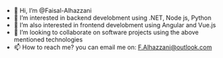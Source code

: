 - 👋 Hi, I’m @Faisal-Alhazzani
- 👀 I’m interested in backend develobment using .NET, Node js, Python
- 🌱 I’m also interested in frontend develobment using Angular and Vue.js 
- 💞️ I’m looking to collaborate on software projects using the above mentioned technologies
- 📫 How to reach me? you can email me on: F.Alhazzani@outlook.com 

<!---
Faisal-Alhazzani/Faisal-Alhazzani is a ✨ special ✨ repository because its `README.md` (this file) appears on your GitHub profile.
You can click the Preview link to take a look at your changes.
--->

